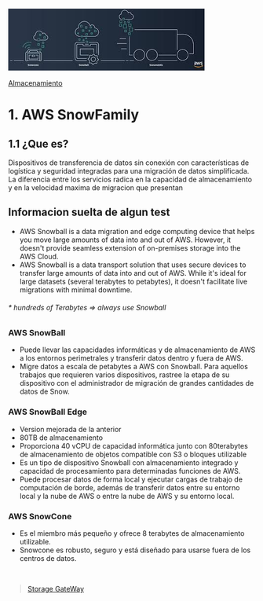 ![Amazon SnowFamily](../../00_assets/Almacenamiento/snowfamily-logo.jpeg)

[Almacenamiento](../../02-Almacenamiento/)

# 1. AWS SnowFamily

## 1.1 ¿Que es?

Dispositivos de transferencia de datos sin conexión con características de logística y seguridad integradas para una migración de datos simplificada.
La diferencia entre los servicios radica en la capacidad de almacenamiento y en la velocidad maxima de migracion que presentan

## Informacion suelta de algun test

* AWS Snowball is a data migration and edge computing device that helps you move large amounts of data into and out of AWS. However, it doesn't provide seamless extension of on-premises storage into the AWS Cloud.
* AWS Snowball is a data transport solution that uses secure devices to transfer large amounts of data into and out of AWS. While it's ideal for large datasets (several terabytes to petabytes), it doesn't facilitate live migrations with minimal downtime.
###### * hundreds of Terabytes => always use Snowball

### AWS SnowBall

- Puede llevar las capacidades informáticas y de almacenamiento de AWS a los entornos perimetrales y transferir datos dentro y fuera de AWS.
- Migre datos a escala de petabytes a AWS con Snowball. Para aquellos trabajos que requieren varios dispositivos, rastree la etapa de su dispositivo con el administrador de migración de grandes cantidades de datos de Snow.

### AWS SnowBall Edge

- Version mejorada de la anterior
- 80TB de almacenamiento
- Proporciona 40 vCPU de capacidad informática junto con 80terabytes de almacenamiento de objetos compatible con S3 o bloques utilizable
- Es un tipo de dispositivo Snowball con almacenamiento integrado y capacidad de procesamiento para determinadas funciones de AWS. 
- Puede procesar datos de forma local y ejecutar cargas de trabajo de computación de borde, además de transferir datos entre su entorno local y la nube de AWS o entre la nube de AWS y su entorno local.

### AWS SnowCone 

- Es el miembro más pequeño y ofrece 8 terabytes de almacenamiento utilizable. 
- Snowcone es robusto, seguro y está diseñado para usarse fuera de los centros de datos.

<br/>

> [Storage GateWay](./Storage_Gateway.md)

<br/>